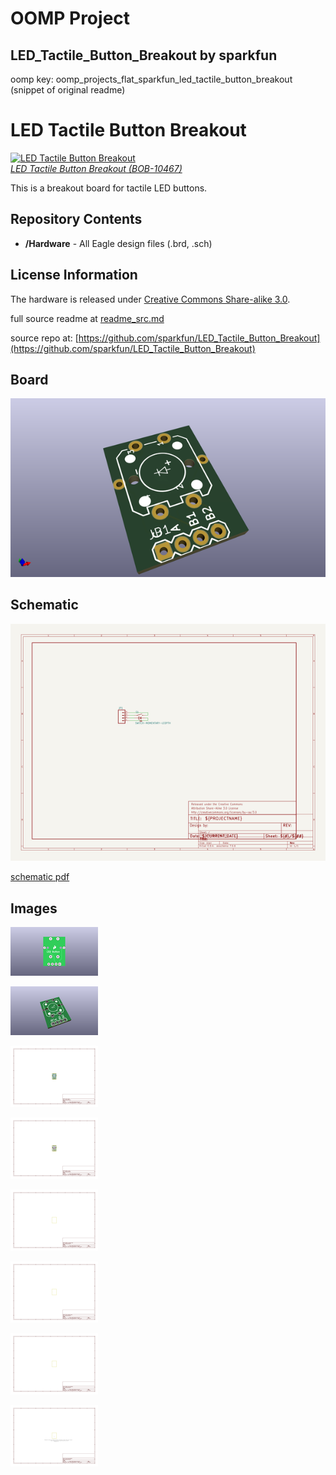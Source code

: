 # OOMP Project  
## LED_Tactile_Button_Breakout  by sparkfun  
  
oomp key: oomp_projects_flat_sparkfun_led_tactile_button_breakout  
(snippet of original readme)  
  
LED Tactile Button Breakout  
===========================  
[![LED Tactile Button Breakout](https://dlnmh9ip6v2uc.cloudfront.net/images/products/1/0/4/6/7/10467-01_i_ma.jpg)   
*LED Tactile Button Breakout (BOB-10467)*](https://www.sparkfun.com/products/10467)  
  
This is a breakout board for tactile LED buttons.   
  
  
Repository Contents  
-------------------  
* **/Hardware** - All Eagle design files (.brd, .sch)  
  
  
License Information  
-------------------  
The hardware is released under [Creative Commons Share-alike 3.0](http://creativecommons.org/licenses/by-sa/3.0/).    
  
  full source readme at [readme_src.md](readme_src.md)  
  
source repo at: [https://github.com/sparkfun/LED_Tactile_Button_Breakout](https://github.com/sparkfun/LED_Tactile_Button_Breakout)  
## Board  
  
[![working_3d.png](working_3d_600.png)](working_3d.png)  
## Schematic  
  
[![working_schematic.png](working_schematic_600.png)](working_schematic.png)  
  
[schematic pdf](working_schematic.pdf)  
## Images  
  
[![working_3D_bottom.png](working_3D_bottom_140.png)](working_3D_bottom.png)  
  
[![working_3D_top.png](working_3D_top_140.png)](working_3D_top.png)  
  
[![working_assembly_page_01.png](working_assembly_page_01_140.png)](working_assembly_page_01.png)  
  
[![working_assembly_page_02.png](working_assembly_page_02_140.png)](working_assembly_page_02.png)  
  
[![working_assembly_page_03.png](working_assembly_page_03_140.png)](working_assembly_page_03.png)  
  
[![working_assembly_page_04.png](working_assembly_page_04_140.png)](working_assembly_page_04.png)  
  
[![working_assembly_page_05.png](working_assembly_page_05_140.png)](working_assembly_page_05.png)  
  
[![working_assembly_page_06.png](working_assembly_page_06_140.png)](working_assembly_page_06.png)  

